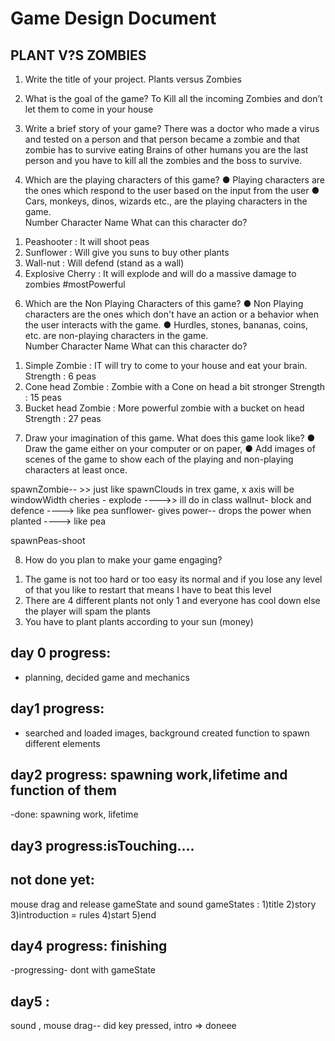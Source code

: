 # Game Design Document
## PLANT V?S ZOMBIES


1.	Write the title of your project.
Plants versus Zombies 


2.	What is the goal of the game? 
To Kill all the incoming Zombies and don’t let them to come in your house


3.	Write a brief story of your game?
There was a doctor who made a virus and tested on a person and that person became a zombie and that zombie has to survive eating Brains of other humans you are the last person and you have to kill all the zombies and the boss to survive.

4.	Which are the playing characters of this game? 
●	Playing characters are the ones which respond to the user based on the input from the user
●	Cars, monkeys, dinos, wizards etc., are the playing characters in the game.  
Number	Character Name	What can this character do? 
1)	Peashooter :	It will shoot peas
2)	Sunflower :	Will give you suns to buy other plants
3)	Wall-nut : Will defend (stand as a wall)
4)	Explosive Cherry : It will explode and will do a massive damage to zombies #mostPowerful

6.	Which are the Non Playing Characters of this game?
●	Non Playing characters are the ones which don't have an action or a behavior when the user interacts with the game.
●	Hurdles, stones, bananas, coins, etc. are non-playing characters in the game.   
Number	Character Name	What can this character do? 

1)	Simple Zombie : IT will try to come to your house and eat your brain.
Strength : 6 peas
2)	Cone head Zombie : Zombie with a Cone on head a bit stronger
Strength : 15 peas
3)	Bucket head Zombie : More powerful zombie with a bucket on head
Strength : 27 peas



7. Draw your imagination of this game. What does this game look like?
●	Draw the game either on your computer or on paper, 
●	Add images of scenes of the game to show each of the playing and non-playing characters at least once.  

spawnZombie-- >> just like spawnClouds in trex game, x axis will be windowWidth
cheries - explode ---->> ill do in class
wallnut- block and defence ----> like pea
sunflower- gives power-- drops the power when planted ----> like pea

spawnPeas-shoot


8. How do you plan to make your game engaging? 

1)	The game is not too hard or too easy its normal and if you lose any level of that you like to restart that means I have to beat this level
2)	There are 4 different plants not only 1 and everyone has cool down else the player will spam the plants 
3)	You have to plant plants according to your sun (money) 


## day 0 progress:
- planning, decided game and mechanics

## day1 progress:
- searched and loaded images, background created function to spawn different elements

## day2 progress: spawning work,lifetime and function of them 
-done: spawning work, lifetime 

## day3 progress:isTouching.... 
## not done yet:
mouse drag and release
gameState and sound
gameStates :
    1)title
    2)story
    3)introduction = rules
    4)start
    5)end

## day4 progress: finishing
-progressing-  dont with gameState

## day5 :
sound , mouse drag-- did key pressed, intro => doneee

